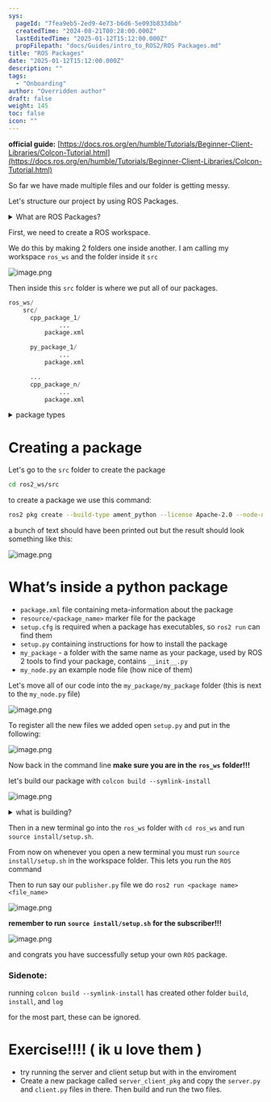 ```yaml
---
sys:
  pageId: "7fea9eb5-2ed9-4e73-b6d6-5e093b833dbb"
  createdTime: "2024-08-21T00:28:00.000Z"
  lastEditedTime: "2025-01-12T15:12:00.000Z"
  propFilepath: "docs/Guides/intro_to_ROS2/ROS Packages.md"
title: "ROS Packages"
date: "2025-01-12T15:12:00.000Z"
description: ""
tags:
  - "Onboarding"
author: "Overridden author"
draft: false
weight: 145
toc: false
icon: ""
---
```


**official guide:** [https://docs.ros.org/en/humble/Tutorials/Beginner-Client-Libraries/Colcon-Tutorial.html](https://docs.ros.org/en/humble/Tutorials/Beginner-Client-Libraries/Colcon-Tutorial.html)

So far we have made multiple files and our folder is getting messy.

Let's structure our project by using ROS Packages.

<details>

<summary>What are ROS Packages?</summary>

ROS Packages are, as the name implies, packages of code that are highly sharable between ROS developers.

They consist of a folder, `package.xml` file, and source code

```python
      cpp_package_1/
		      ... imagine much code files here ..
          package.xml
```

</details>

First, we need to create a ROS workspace.

We do this by making 2 folders one inside another. I am calling my workspace `ros_ws` and the folder inside it `src`

![image.png](https://prod-files-secure.s3.us-west-2.amazonaws.com/d518164a-d88e-44d1-a4ee-3adb3bd8bce0/70706947-fd18-4537-a67b-e12946812d31/image.png?X-Amz-Algorithm=AWS4-HMAC-SHA256&X-Amz-Content-Sha256=UNSIGNED-PAYLOAD&X-Amz-Credential=ASIAZI2LB4663CSMRXX3%2F20250625%2Fus-west-2%2Fs3%2Faws4_request&X-Amz-Date=20250625T051208Z&X-Amz-Expires=3600&X-Amz-Security-Token=IQoJb3JpZ2luX2VjEEMaCXVzLXdlc3QtMiJHMEUCIF%2BToRj%2F2Yynj3myZGwJTy%2Fgw7%2BloMt3YKBUpAIahXDnAiEAmxY24OIgJBHxquRxqrXtP1PKos%2FnB3kRrwAVbOxLW7Iq%2FwMIPBAAGgw2Mzc0MjMxODM4MDUiDFuswwddxoVgzVmquircAxlJ%2BfVUCwb6bOArc%2F70oQ53xuHMV3W5Hw2YsK4HL3I31N4jdoc5m29GGMWlhZ20cAsylLyXHTvR1HZ7XpVrO1PAlk5ueZruR1vaTY2nwTo%2BdPuptAhHO%2BGivn1iajSU4%2Fn4irXN9ENY%2BPK8QmuvDuSQDrpT2jRx6DL2bi1lkjEoOPZPjYqnItqPcynh7OwMZd7TH4SSCAVG4Ll33zKfFZGwnfXWwJKw360rCNoKYNuycpm8%2B%2B5uL9LoD%2FYVrcOENZjD6SXnQzPxIw5xJU5h0c7%2FATK9pWywlIaYbrK3zL9oqtg72RTxjwCEew9p3y9XaPkz3c79iKi%2Br5gnB%2FwlhstZD9SudYNT2oFaUfuQcUgn0fMy22%2F%2FcsBcr7KTp9sgSvobIz20haVE6S9jR5FABOQoB637MjHmA3bNSlvlDzdOtP%2FVq2tYZ%2FNG8guhELoNFMQBSImK7HFAFGuTik%2Fhbm4SAqSesJ9ZjRQHd9mf2kt1YwaNW%2FBvC8HaIBodGItYFmnkaVTK7CdjcCDcdOg%2BLttOl3lZYYWYhb19Y9mUEfz%2BoZT59CEm8PcCIZKKKRP2FkPLJalv%2F7T8bE1u6YRPqWhQHpNAgUXf%2B92BRfzEdo1LzMP1PYelMXV%2BP49%2BMKfC7cIGOqUBhHVED%2F3nGSBnmQJdFy98Sl3iCTAyMHTwjR09%2FPCLtVbRGY%2BeG5ilqX0IKiu06GfCkx%2F2SpY6rE5YXfUSU5pEA%2BxGiZS3W2HpNBJVpi1kpo%2Bjx6LGWOY%2FpDMr1e8GD%2BlBST1HQBGKfcjmt4by791FdIGGIKdnfQrHL7HqjCp7UvtgxpTD%2BQnD7tkZ0DXXLY%2Boos86nCOTiHC4yxnfsGzlzsqAb71h&X-Amz-Signature=1832e425463574573133fbf3fd38730370dc3ee10d3f7d4140835d772f1d226e&X-Amz-SignedHeaders=host&x-amz-checksum-mode=ENABLED&x-id=GetObject)

Then inside this `src` folder is where we put all of our packages.

```python
ros_ws/
    src/
      cpp_package_1/
		      ...
          package.xml

      py_package_1/
		      ...
          package.xml

      ...
      cpp_package_n/
		      ...
          package.xml

```

<details>

<summary>package types</summary>

packages can be either `C++` or python.

the intern file structure is different for each but for this guide we will stick to creating python packages

</details>

# Creating a package

Let's go to the `src` folder to create the package

```bash
cd ros2_ws/src
```

to create a package we use this command:

```bash
ros2 pkg create --build-type ament_python --license Apache-2.0 --node-name my_node my_package
```

a bunch of text should have been printed out but the result should look something like this:

![image.png](https://prod-files-secure.s3.us-west-2.amazonaws.com/d518164a-d88e-44d1-a4ee-3adb3bd8bce0/e6cf1e3f-8512-4a3e-b131-079f800bf3e8/image.png?X-Amz-Algorithm=AWS4-HMAC-SHA256&X-Amz-Content-Sha256=UNSIGNED-PAYLOAD&X-Amz-Credential=ASIAZI2LB4663CSMRXX3%2F20250625%2Fus-west-2%2Fs3%2Faws4_request&X-Amz-Date=20250625T051208Z&X-Amz-Expires=3600&X-Amz-Security-Token=IQoJb3JpZ2luX2VjEEMaCXVzLXdlc3QtMiJHMEUCIF%2BToRj%2F2Yynj3myZGwJTy%2Fgw7%2BloMt3YKBUpAIahXDnAiEAmxY24OIgJBHxquRxqrXtP1PKos%2FnB3kRrwAVbOxLW7Iq%2FwMIPBAAGgw2Mzc0MjMxODM4MDUiDFuswwddxoVgzVmquircAxlJ%2BfVUCwb6bOArc%2F70oQ53xuHMV3W5Hw2YsK4HL3I31N4jdoc5m29GGMWlhZ20cAsylLyXHTvR1HZ7XpVrO1PAlk5ueZruR1vaTY2nwTo%2BdPuptAhHO%2BGivn1iajSU4%2Fn4irXN9ENY%2BPK8QmuvDuSQDrpT2jRx6DL2bi1lkjEoOPZPjYqnItqPcynh7OwMZd7TH4SSCAVG4Ll33zKfFZGwnfXWwJKw360rCNoKYNuycpm8%2B%2B5uL9LoD%2FYVrcOENZjD6SXnQzPxIw5xJU5h0c7%2FATK9pWywlIaYbrK3zL9oqtg72RTxjwCEew9p3y9XaPkz3c79iKi%2Br5gnB%2FwlhstZD9SudYNT2oFaUfuQcUgn0fMy22%2F%2FcsBcr7KTp9sgSvobIz20haVE6S9jR5FABOQoB637MjHmA3bNSlvlDzdOtP%2FVq2tYZ%2FNG8guhELoNFMQBSImK7HFAFGuTik%2Fhbm4SAqSesJ9ZjRQHd9mf2kt1YwaNW%2FBvC8HaIBodGItYFmnkaVTK7CdjcCDcdOg%2BLttOl3lZYYWYhb19Y9mUEfz%2BoZT59CEm8PcCIZKKKRP2FkPLJalv%2F7T8bE1u6YRPqWhQHpNAgUXf%2B92BRfzEdo1LzMP1PYelMXV%2BP49%2BMKfC7cIGOqUBhHVED%2F3nGSBnmQJdFy98Sl3iCTAyMHTwjR09%2FPCLtVbRGY%2BeG5ilqX0IKiu06GfCkx%2F2SpY6rE5YXfUSU5pEA%2BxGiZS3W2HpNBJVpi1kpo%2Bjx6LGWOY%2FpDMr1e8GD%2BlBST1HQBGKfcjmt4by791FdIGGIKdnfQrHL7HqjCp7UvtgxpTD%2BQnD7tkZ0DXXLY%2Boos86nCOTiHC4yxnfsGzlzsqAb71h&X-Amz-Signature=4856e50c9a67bc6caca925eb0fc835b6761dfc22a573497975500ffd2c9c12e9&X-Amz-SignedHeaders=host&x-amz-checksum-mode=ENABLED&x-id=GetObject)

# What’s inside a python package

- `package.xml` file containing meta-information about the package
- `resource/<package_name>` marker file for the package
- `setup.cfg` is required when a package has executables, so `ros2 run` can find them
- `setup.py` containing instructions for how to install the package
- `my_package` - a folder with the same name as your package, used by ROS 2 tools to find your package, contains `__init__.py`
- `my_node.py` an example node file (how nice of them)

Let's move all of our code into the `my_package/my_package` folder (this is next to the `my_node.py` file)

![image.png](https://prod-files-secure.s3.us-west-2.amazonaws.com/d518164a-d88e-44d1-a4ee-3adb3bd8bce0/9ce58f11-0da9-4d3e-b86d-506a9685d378/image.png?X-Amz-Algorithm=AWS4-HMAC-SHA256&X-Amz-Content-Sha256=UNSIGNED-PAYLOAD&X-Amz-Credential=ASIAZI2LB4663CSMRXX3%2F20250625%2Fus-west-2%2Fs3%2Faws4_request&X-Amz-Date=20250625T051208Z&X-Amz-Expires=3600&X-Amz-Security-Token=IQoJb3JpZ2luX2VjEEMaCXVzLXdlc3QtMiJHMEUCIF%2BToRj%2F2Yynj3myZGwJTy%2Fgw7%2BloMt3YKBUpAIahXDnAiEAmxY24OIgJBHxquRxqrXtP1PKos%2FnB3kRrwAVbOxLW7Iq%2FwMIPBAAGgw2Mzc0MjMxODM4MDUiDFuswwddxoVgzVmquircAxlJ%2BfVUCwb6bOArc%2F70oQ53xuHMV3W5Hw2YsK4HL3I31N4jdoc5m29GGMWlhZ20cAsylLyXHTvR1HZ7XpVrO1PAlk5ueZruR1vaTY2nwTo%2BdPuptAhHO%2BGivn1iajSU4%2Fn4irXN9ENY%2BPK8QmuvDuSQDrpT2jRx6DL2bi1lkjEoOPZPjYqnItqPcynh7OwMZd7TH4SSCAVG4Ll33zKfFZGwnfXWwJKw360rCNoKYNuycpm8%2B%2B5uL9LoD%2FYVrcOENZjD6SXnQzPxIw5xJU5h0c7%2FATK9pWywlIaYbrK3zL9oqtg72RTxjwCEew9p3y9XaPkz3c79iKi%2Br5gnB%2FwlhstZD9SudYNT2oFaUfuQcUgn0fMy22%2F%2FcsBcr7KTp9sgSvobIz20haVE6S9jR5FABOQoB637MjHmA3bNSlvlDzdOtP%2FVq2tYZ%2FNG8guhELoNFMQBSImK7HFAFGuTik%2Fhbm4SAqSesJ9ZjRQHd9mf2kt1YwaNW%2FBvC8HaIBodGItYFmnkaVTK7CdjcCDcdOg%2BLttOl3lZYYWYhb19Y9mUEfz%2BoZT59CEm8PcCIZKKKRP2FkPLJalv%2F7T8bE1u6YRPqWhQHpNAgUXf%2B92BRfzEdo1LzMP1PYelMXV%2BP49%2BMKfC7cIGOqUBhHVED%2F3nGSBnmQJdFy98Sl3iCTAyMHTwjR09%2FPCLtVbRGY%2BeG5ilqX0IKiu06GfCkx%2F2SpY6rE5YXfUSU5pEA%2BxGiZS3W2HpNBJVpi1kpo%2Bjx6LGWOY%2FpDMr1e8GD%2BlBST1HQBGKfcjmt4by791FdIGGIKdnfQrHL7HqjCp7UvtgxpTD%2BQnD7tkZ0DXXLY%2Boos86nCOTiHC4yxnfsGzlzsqAb71h&X-Amz-Signature=f9297e6f8af5fabdb93497fe3e659b193616127d87612444a32476289022800b&X-Amz-SignedHeaders=host&x-amz-checksum-mode=ENABLED&x-id=GetObject)

To register all the new files we added open `setup.py` and put in the following:

![image.png](https://prod-files-secure.s3.us-west-2.amazonaws.com/d518164a-d88e-44d1-a4ee-3adb3bd8bce0/1cd7c262-4cae-4496-9d75-c178537d24a2/image.png?X-Amz-Algorithm=AWS4-HMAC-SHA256&X-Amz-Content-Sha256=UNSIGNED-PAYLOAD&X-Amz-Credential=ASIAZI2LB4663CSMRXX3%2F20250625%2Fus-west-2%2Fs3%2Faws4_request&X-Amz-Date=20250625T051208Z&X-Amz-Expires=3600&X-Amz-Security-Token=IQoJb3JpZ2luX2VjEEMaCXVzLXdlc3QtMiJHMEUCIF%2BToRj%2F2Yynj3myZGwJTy%2Fgw7%2BloMt3YKBUpAIahXDnAiEAmxY24OIgJBHxquRxqrXtP1PKos%2FnB3kRrwAVbOxLW7Iq%2FwMIPBAAGgw2Mzc0MjMxODM4MDUiDFuswwddxoVgzVmquircAxlJ%2BfVUCwb6bOArc%2F70oQ53xuHMV3W5Hw2YsK4HL3I31N4jdoc5m29GGMWlhZ20cAsylLyXHTvR1HZ7XpVrO1PAlk5ueZruR1vaTY2nwTo%2BdPuptAhHO%2BGivn1iajSU4%2Fn4irXN9ENY%2BPK8QmuvDuSQDrpT2jRx6DL2bi1lkjEoOPZPjYqnItqPcynh7OwMZd7TH4SSCAVG4Ll33zKfFZGwnfXWwJKw360rCNoKYNuycpm8%2B%2B5uL9LoD%2FYVrcOENZjD6SXnQzPxIw5xJU5h0c7%2FATK9pWywlIaYbrK3zL9oqtg72RTxjwCEew9p3y9XaPkz3c79iKi%2Br5gnB%2FwlhstZD9SudYNT2oFaUfuQcUgn0fMy22%2F%2FcsBcr7KTp9sgSvobIz20haVE6S9jR5FABOQoB637MjHmA3bNSlvlDzdOtP%2FVq2tYZ%2FNG8guhELoNFMQBSImK7HFAFGuTik%2Fhbm4SAqSesJ9ZjRQHd9mf2kt1YwaNW%2FBvC8HaIBodGItYFmnkaVTK7CdjcCDcdOg%2BLttOl3lZYYWYhb19Y9mUEfz%2BoZT59CEm8PcCIZKKKRP2FkPLJalv%2F7T8bE1u6YRPqWhQHpNAgUXf%2B92BRfzEdo1LzMP1PYelMXV%2BP49%2BMKfC7cIGOqUBhHVED%2F3nGSBnmQJdFy98Sl3iCTAyMHTwjR09%2FPCLtVbRGY%2BeG5ilqX0IKiu06GfCkx%2F2SpY6rE5YXfUSU5pEA%2BxGiZS3W2HpNBJVpi1kpo%2Bjx6LGWOY%2FpDMr1e8GD%2BlBST1HQBGKfcjmt4by791FdIGGIKdnfQrHL7HqjCp7UvtgxpTD%2BQnD7tkZ0DXXLY%2Boos86nCOTiHC4yxnfsGzlzsqAb71h&X-Amz-Signature=25f8eeb2ed75f26c0a3f45a3c744c1b2baebe01a336064b8f6712d0d07e9f3e1&X-Amz-SignedHeaders=host&x-amz-checksum-mode=ENABLED&x-id=GetObject)

Now back in the command line **make sure you are in the** **`ros_ws`** **folder!!!**

let's build our package with `colcon build --symlink-install`

![image.png](https://prod-files-secure.s3.us-west-2.amazonaws.com/d518164a-d88e-44d1-a4ee-3adb3bd8bce0/2f2a0d27-b173-48fd-b189-5f5c0ce65619/image.png?X-Amz-Algorithm=AWS4-HMAC-SHA256&X-Amz-Content-Sha256=UNSIGNED-PAYLOAD&X-Amz-Credential=ASIAZI2LB4663CSMRXX3%2F20250625%2Fus-west-2%2Fs3%2Faws4_request&X-Amz-Date=20250625T051208Z&X-Amz-Expires=3600&X-Amz-Security-Token=IQoJb3JpZ2luX2VjEEMaCXVzLXdlc3QtMiJHMEUCIF%2BToRj%2F2Yynj3myZGwJTy%2Fgw7%2BloMt3YKBUpAIahXDnAiEAmxY24OIgJBHxquRxqrXtP1PKos%2FnB3kRrwAVbOxLW7Iq%2FwMIPBAAGgw2Mzc0MjMxODM4MDUiDFuswwddxoVgzVmquircAxlJ%2BfVUCwb6bOArc%2F70oQ53xuHMV3W5Hw2YsK4HL3I31N4jdoc5m29GGMWlhZ20cAsylLyXHTvR1HZ7XpVrO1PAlk5ueZruR1vaTY2nwTo%2BdPuptAhHO%2BGivn1iajSU4%2Fn4irXN9ENY%2BPK8QmuvDuSQDrpT2jRx6DL2bi1lkjEoOPZPjYqnItqPcynh7OwMZd7TH4SSCAVG4Ll33zKfFZGwnfXWwJKw360rCNoKYNuycpm8%2B%2B5uL9LoD%2FYVrcOENZjD6SXnQzPxIw5xJU5h0c7%2FATK9pWywlIaYbrK3zL9oqtg72RTxjwCEew9p3y9XaPkz3c79iKi%2Br5gnB%2FwlhstZD9SudYNT2oFaUfuQcUgn0fMy22%2F%2FcsBcr7KTp9sgSvobIz20haVE6S9jR5FABOQoB637MjHmA3bNSlvlDzdOtP%2FVq2tYZ%2FNG8guhELoNFMQBSImK7HFAFGuTik%2Fhbm4SAqSesJ9ZjRQHd9mf2kt1YwaNW%2FBvC8HaIBodGItYFmnkaVTK7CdjcCDcdOg%2BLttOl3lZYYWYhb19Y9mUEfz%2BoZT59CEm8PcCIZKKKRP2FkPLJalv%2F7T8bE1u6YRPqWhQHpNAgUXf%2B92BRfzEdo1LzMP1PYelMXV%2BP49%2BMKfC7cIGOqUBhHVED%2F3nGSBnmQJdFy98Sl3iCTAyMHTwjR09%2FPCLtVbRGY%2BeG5ilqX0IKiu06GfCkx%2F2SpY6rE5YXfUSU5pEA%2BxGiZS3W2HpNBJVpi1kpo%2Bjx6LGWOY%2FpDMr1e8GD%2BlBST1HQBGKfcjmt4by791FdIGGIKdnfQrHL7HqjCp7UvtgxpTD%2BQnD7tkZ0DXXLY%2Boos86nCOTiHC4yxnfsGzlzsqAb71h&X-Amz-Signature=872de64a3053f93b39fae70da807c1bce599c35f5e9247a96e2be8e7f7f875e0&X-Amz-SignedHeaders=host&x-amz-checksum-mode=ENABLED&x-id=GetObject)

<details>

<summary>what is building?</summary>

if you are a CS major at Rose-Hulman you will learn the answer to this in CSSE132

but TLDR; is it combines all the code files into one program that can be run easily 

</details>

Then in a new terminal go into the `ros_ws` folder with `cd ros_ws` and run `source install/setup.sh`. 

From now on whenever you open a new terminal you must run `source install/setup.sh` in the workspace folder. This lets you run the `ROS` command

Then to run say our `publisher.py` file we do `ros2 run <package name> <file_name>`

![image.png](https://prod-files-secure.s3.us-west-2.amazonaws.com/d518164a-d88e-44d1-a4ee-3adb3bd8bce0/4f4b1219-3a44-4632-aa0a-ce3471699f59/image.png?X-Amz-Algorithm=AWS4-HMAC-SHA256&X-Amz-Content-Sha256=UNSIGNED-PAYLOAD&X-Amz-Credential=ASIAZI2LB4663CSMRXX3%2F20250625%2Fus-west-2%2Fs3%2Faws4_request&X-Amz-Date=20250625T051208Z&X-Amz-Expires=3600&X-Amz-Security-Token=IQoJb3JpZ2luX2VjEEMaCXVzLXdlc3QtMiJHMEUCIF%2BToRj%2F2Yynj3myZGwJTy%2Fgw7%2BloMt3YKBUpAIahXDnAiEAmxY24OIgJBHxquRxqrXtP1PKos%2FnB3kRrwAVbOxLW7Iq%2FwMIPBAAGgw2Mzc0MjMxODM4MDUiDFuswwddxoVgzVmquircAxlJ%2BfVUCwb6bOArc%2F70oQ53xuHMV3W5Hw2YsK4HL3I31N4jdoc5m29GGMWlhZ20cAsylLyXHTvR1HZ7XpVrO1PAlk5ueZruR1vaTY2nwTo%2BdPuptAhHO%2BGivn1iajSU4%2Fn4irXN9ENY%2BPK8QmuvDuSQDrpT2jRx6DL2bi1lkjEoOPZPjYqnItqPcynh7OwMZd7TH4SSCAVG4Ll33zKfFZGwnfXWwJKw360rCNoKYNuycpm8%2B%2B5uL9LoD%2FYVrcOENZjD6SXnQzPxIw5xJU5h0c7%2FATK9pWywlIaYbrK3zL9oqtg72RTxjwCEew9p3y9XaPkz3c79iKi%2Br5gnB%2FwlhstZD9SudYNT2oFaUfuQcUgn0fMy22%2F%2FcsBcr7KTp9sgSvobIz20haVE6S9jR5FABOQoB637MjHmA3bNSlvlDzdOtP%2FVq2tYZ%2FNG8guhELoNFMQBSImK7HFAFGuTik%2Fhbm4SAqSesJ9ZjRQHd9mf2kt1YwaNW%2FBvC8HaIBodGItYFmnkaVTK7CdjcCDcdOg%2BLttOl3lZYYWYhb19Y9mUEfz%2BoZT59CEm8PcCIZKKKRP2FkPLJalv%2F7T8bE1u6YRPqWhQHpNAgUXf%2B92BRfzEdo1LzMP1PYelMXV%2BP49%2BMKfC7cIGOqUBhHVED%2F3nGSBnmQJdFy98Sl3iCTAyMHTwjR09%2FPCLtVbRGY%2BeG5ilqX0IKiu06GfCkx%2F2SpY6rE5YXfUSU5pEA%2BxGiZS3W2HpNBJVpi1kpo%2Bjx6LGWOY%2FpDMr1e8GD%2BlBST1HQBGKfcjmt4by791FdIGGIKdnfQrHL7HqjCp7UvtgxpTD%2BQnD7tkZ0DXXLY%2Boos86nCOTiHC4yxnfsGzlzsqAb71h&X-Amz-Signature=1dc7c28f52e8e631673a2984719e3d4184b341608bd27a17234c991c4512fb30&X-Amz-SignedHeaders=host&x-amz-checksum-mode=ENABLED&x-id=GetObject)

**remember to run** **`source install/setup.sh`** **for the subscriber!!!**

![image.png](https://prod-files-secure.s3.us-west-2.amazonaws.com/d518164a-d88e-44d1-a4ee-3adb3bd8bce0/02121119-dad4-49ec-8356-c956108b4243/image.png?X-Amz-Algorithm=AWS4-HMAC-SHA256&X-Amz-Content-Sha256=UNSIGNED-PAYLOAD&X-Amz-Credential=ASIAZI2LB4663CSMRXX3%2F20250625%2Fus-west-2%2Fs3%2Faws4_request&X-Amz-Date=20250625T051208Z&X-Amz-Expires=3600&X-Amz-Security-Token=IQoJb3JpZ2luX2VjEEMaCXVzLXdlc3QtMiJHMEUCIF%2BToRj%2F2Yynj3myZGwJTy%2Fgw7%2BloMt3YKBUpAIahXDnAiEAmxY24OIgJBHxquRxqrXtP1PKos%2FnB3kRrwAVbOxLW7Iq%2FwMIPBAAGgw2Mzc0MjMxODM4MDUiDFuswwddxoVgzVmquircAxlJ%2BfVUCwb6bOArc%2F70oQ53xuHMV3W5Hw2YsK4HL3I31N4jdoc5m29GGMWlhZ20cAsylLyXHTvR1HZ7XpVrO1PAlk5ueZruR1vaTY2nwTo%2BdPuptAhHO%2BGivn1iajSU4%2Fn4irXN9ENY%2BPK8QmuvDuSQDrpT2jRx6DL2bi1lkjEoOPZPjYqnItqPcynh7OwMZd7TH4SSCAVG4Ll33zKfFZGwnfXWwJKw360rCNoKYNuycpm8%2B%2B5uL9LoD%2FYVrcOENZjD6SXnQzPxIw5xJU5h0c7%2FATK9pWywlIaYbrK3zL9oqtg72RTxjwCEew9p3y9XaPkz3c79iKi%2Br5gnB%2FwlhstZD9SudYNT2oFaUfuQcUgn0fMy22%2F%2FcsBcr7KTp9sgSvobIz20haVE6S9jR5FABOQoB637MjHmA3bNSlvlDzdOtP%2FVq2tYZ%2FNG8guhELoNFMQBSImK7HFAFGuTik%2Fhbm4SAqSesJ9ZjRQHd9mf2kt1YwaNW%2FBvC8HaIBodGItYFmnkaVTK7CdjcCDcdOg%2BLttOl3lZYYWYhb19Y9mUEfz%2BoZT59CEm8PcCIZKKKRP2FkPLJalv%2F7T8bE1u6YRPqWhQHpNAgUXf%2B92BRfzEdo1LzMP1PYelMXV%2BP49%2BMKfC7cIGOqUBhHVED%2F3nGSBnmQJdFy98Sl3iCTAyMHTwjR09%2FPCLtVbRGY%2BeG5ilqX0IKiu06GfCkx%2F2SpY6rE5YXfUSU5pEA%2BxGiZS3W2HpNBJVpi1kpo%2Bjx6LGWOY%2FpDMr1e8GD%2BlBST1HQBGKfcjmt4by791FdIGGIKdnfQrHL7HqjCp7UvtgxpTD%2BQnD7tkZ0DXXLY%2Boos86nCOTiHC4yxnfsGzlzsqAb71h&X-Amz-Signature=6415d8f7b6b905b0893a0969fd8a526f6698b51802fc09ea4328ee4d1e1ea4ca&X-Amz-SignedHeaders=host&x-amz-checksum-mode=ENABLED&x-id=GetObject)

and congrats you have successfully setup your own `ROS` package.

### Sidenote:

running `colcon build --symlink-install` has created other folder `build`, `install`, and `log`

for the most part, these can be ignored.

# Exercise!!!! ( ik u love them )

- try running the server and client setup but with in the enviroment
- Create a new package called `server_client_pkg` and copy the `server.py` and `client.py` files in there. Then build and run the two files.
